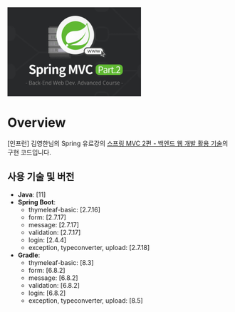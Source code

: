<img src="https://github.com/swhyeon98/spring-study-records/blob/main/img/spring-mvc2-web-util-tech.png" width="300" height="200"/>

# Overview

[인프런] 김영한님의 Spring 유료강의 [스프링 MVC 2편 - 백엔드 웹 개발 활용 기술](https://inf.run/GMo43)의 구현 코드입니다.

## 사용 기술 및 버전

- **Java**: [11]
- **Spring Boot**: 
  - thymeleaf-basic: [2.7.16]
  - form: [2.7.17]
  - message: [2.7.17]
  - validation: [2.7.17]
  - login: [2.4.4]
  - exception, typeconverter, upload: [2.7.18]
- **Gradle**:
  - thymeleaf-basic: [8.3]
  - form: [6.8.2]
  - message: [6.8.2]
  - validation: [6.8.2]
  - login: [6.8.2]
  - exception, typeconverter, upload: [8.5]
